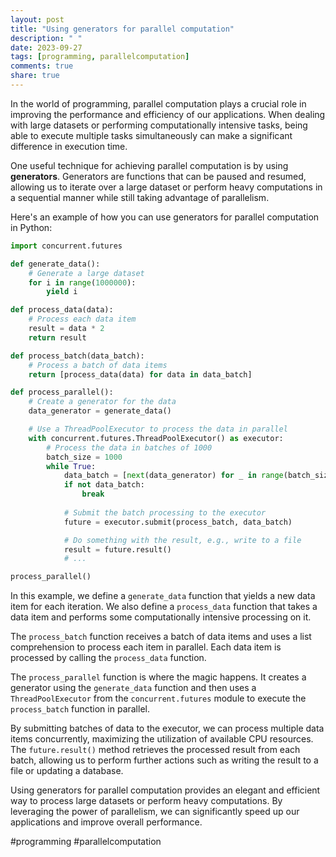 ```yaml
---
layout: post
title: "Using generators for parallel computation"
description: " "
date: 2023-09-27
tags: [programming, parallelcomputation]
comments: true
share: true
---
```


In the world of programming, parallel computation plays a crucial role in improving the performance and efficiency of our applications. When dealing with large datasets or performing computationally intensive tasks, being able to execute multiple tasks simultaneously can make a significant difference in execution time.

One useful technique for achieving parallel computation is by using **generators**. Generators are functions that can be paused and resumed, allowing us to iterate over a large dataset or perform heavy computations in a sequential manner while still taking advantage of parallelism.

Here's an example of how you can use generators for parallel computation in Python:

```python
import concurrent.futures

def generate_data():
    # Generate a large dataset
    for i in range(1000000):
        yield i

def process_data(data):
    # Process each data item
    result = data * 2
    return result

def process_batch(data_batch):
    # Process a batch of data items
    return [process_data(data) for data in data_batch]

def process_parallel():
    # Create a generator for the data
    data_generator = generate_data()

    # Use a ThreadPoolExecutor to process the data in parallel
    with concurrent.futures.ThreadPoolExecutor() as executor:
        # Process the data in batches of 1000
        batch_size = 1000
        while True:
            data_batch = [next(data_generator) for _ in range(batch_size)]
            if not data_batch:
                break
            
            # Submit the batch processing to the executor
            future = executor.submit(process_batch, data_batch)

            # Do something with the result, e.g., write to a file
            result = future.result()
            # ...

process_parallel()
```

In this example, we define a `generate_data` function that yields a new data item for each iteration. We also define a `process_data` function that takes a data item and performs some computationally intensive processing on it.

The `process_batch` function receives a batch of data items and uses a list comprehension to process each item in parallel. Each data item is processed by calling the `process_data` function.

The `process_parallel` function is where the magic happens. It creates a generator using the `generate_data` function and then uses a `ThreadPoolExecutor` from the `concurrent.futures` module to execute the `process_batch` function in parallel.

By submitting batches of data to the executor, we can process multiple data items concurrently, maximizing the utilization of available CPU resources. The `future.result()` method retrieves the processed result from each batch, allowing us to perform further actions such as writing the result to a file or updating a database.

Using generators for parallel computation provides an elegant and efficient way to process large datasets or perform heavy computations. By leveraging the power of parallelism, we can significantly speed up our applications and improve overall performance.

#programming #parallelcomputation